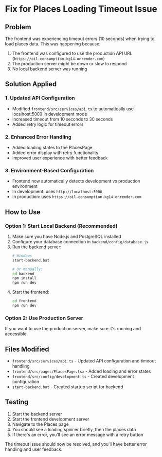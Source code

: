 # Fix for Places Loading Timeout Issue

## Problem
The frontend was experiencing timeout errors (10 seconds) when trying to load places data. This was happening because:

1. The frontend was configured to use the production API URL (`https://oil-consumption-kg14.onrender.com`)
2. The production server might be down or slow to respond
3. No local backend server was running

## Solution Applied

### 1. Updated API Configuration
- Modified `frontend/src/services/api.ts` to automatically use localhost:5000 in development mode
- Increased timeout from 10 seconds to 30 seconds
- Added retry logic for timeout errors

### 2. Enhanced Error Handling
- Added loading states to the PlacesPage
- Added error display with retry functionality
- Improved user experience with better feedback

### 3. Environment-Based Configuration
- Frontend now automatically detects development vs production environment
- In development: uses `http://localhost:5000`
- In production: uses `https://oil-consumption-kg14.onrender.com`

## How to Use

### Option 1: Start Local Backend (Recommended)
1. Make sure you have Node.js and PostgreSQL installed
2. Configure your database connection in `backend/config/database.js`
3. Run the backend server:
   ```bash
   # Windows
   start-backend.bat
   
   # Or manually:
   cd backend
   npm install
   npm run dev
   ```
4. Start the frontend:
   ```bash
   cd frontend
   npm run dev
   ```

### Option 2: Use Production Server
If you want to use the production server, make sure it's running and accessible.

## Files Modified
- `frontend/src/services/api.ts` - Updated API configuration and timeout handling
- `frontend/src/pages/PlacesPage.tsx` - Added loading and error states
- `frontend/src/config/development.ts` - Created development configuration
- `start-backend.bat` - Created startup script for backend

## Testing
1. Start the backend server
2. Start the frontend development server
3. Navigate to the Places page
4. You should see a loading spinner briefly, then the places data
5. If there's an error, you'll see an error message with a retry button

The timeout issue should now be resolved, and you'll have better error handling and user feedback.

